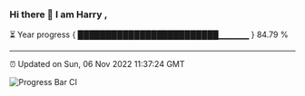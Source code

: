 ### Hi there 👋 I am Harry , 

⏳ Year progress { █████████████████████████▁▁▁▁▁ } 84.79 %

---

⏰ Updated on Sun, 06 Nov 2022 11:37:24 GMT

![Progress Bar CI](https://github.com/duykhang68/duykhang68/workflows/Progress%20Bar%20CI/badge.svg)
